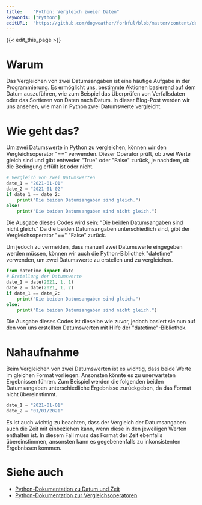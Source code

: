 ```yaml
---
title:    "Python: Vergleich zweier Daten"
keywords: ["Python"]
editURL:  "https://github.com/dogweather/forkful/blob/master/content/de/python/comparing-two-dates.md"
---
```


{{< edit_this_page >}}

# Warum

Das Vergleichen von zwei Datumsangaben ist eine häufige Aufgabe in der Programmierung. Es ermöglicht uns, bestimmte Aktionen basierend auf dem Datum auszuführen, wie zum Beispiel das Überprüfen von Verfallsdaten oder das Sortieren von Daten nach Datum. In dieser Blog-Post werden wir uns ansehen, wie man in Python zwei Datumswerte vergleicht.

# Wie geht das?

Um zwei Datumswerte in Python zu vergleichen, können wir den Vergleichsoperator "==" verwenden. Dieser Operator prüft, ob zwei Werte gleich sind und gibt entweder "True" oder "False" zurück, je nachdem, ob die Bedingung erfüllt ist oder nicht.

```python
# Vergleich von zwei Datumswerten
date_1 = "2021-01-01"
date_2 = "2021-01-02"
if date_1 == date_2:
    print("Die beiden Datumsangaben sind gleich.")
else:
    print("Die beiden Datumsangaben sind nicht gleich.")
```

Die Ausgabe dieses Codes wird sein: "Die beiden Datumsangaben sind nicht gleich." Da die beiden Datumsangaben unterschiedlich sind, gibt der Vergleichsoperator "==" "False" zurück.

Um jedoch zu vermeiden, dass manuell zwei Datumswerte eingegeben werden müssen, können wir auch die Python-Bibliothek "datetime" verwenden, um zwei Datumswerte zu erstellen und zu vergleichen.

```python
from datetime import date
# Erstellung der Datumswerte
date_1 = date(2021, 1, 1)
date_2 = date(2021, 1, 2)
if date_1 == date_2:
    print("Die beiden Datumsangaben sind gleich.")
else:
    print("Die beiden Datumsangaben sind nicht gleich.")
```

Die Ausgabe dieses Codes ist dieselbe wie zuvor, jedoch basiert sie nun auf den von uns erstellten Datumswerten mit Hilfe der "datetime"-Bibliothek.

# Nahaufnahme

Beim Vergleichen von zwei Datumswerten ist es wichtig, dass beide Werte im gleichen Format vorliegen. Ansonsten könnte es zu unerwarteten Ergebnissen führen. Zum Beispiel werden die folgenden beiden Datumsangaben unterschiedliche Ergebnisse zurückgeben, da das Format nicht übereinstimmt.

```python
date_1 = "2021-01-01"
date_2 = "01/01/2021"
```

Es ist auch wichtig zu beachten, dass der Vergleich der Datumsangaben auch die Zeit mit einbeziehen kann, wenn diese in den jeweiligen Werten enthalten ist. In diesem Fall muss das Format der Zeit ebenfalls übereinstimmen, ansonsten kann es gegebenenfalls zu inkonsistenten Ergebnissen kommen.

# Siehe auch

- [Python-Dokumentation zu Datum und Zeit](https://docs.python.org/de/3/library/datetime.html)
- [Python-Dokumentation zur Vergleichsoperatoren](https://docs.python.org/de/3/library/operator.html#comparison-operators)